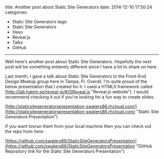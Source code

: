 title: Another post about Static Site Generators
date: 2014-12-10 17:50:24
categories: 
- Static Site Generators
tags: 
- Static Site Generators 
- Hexo
- Reveal.js
- Talks 
- GitHub
---

Well here's another post about Static Site Generators. Hopefully the next post will be something entierely different since I have a lot to share on here. 

Last month, I gave a talk about Static Site Generators to the Front-End Design Meetup group here in Tampa, Fl. Overall, I'm quite proud of the below presentation that I created for it. <!-- more -->  I used a HTML5 framework called [http://lab.hakim.se/reveal-js/#/](Reveal.js "Reveal.js website"). I would recommend checking it out if you're looking for a fun way to create slides. 

[http://staticsitegeneratorspresentation-swaters86.rhcloud.com/](http://staticsitegeneratorspresentation-swaters86.rhcloud.com/ "Static Site Generators Presentation")

If you want tovrun them from your local machine then you can check out the repo from here: 

[https://github.com/swaters86/StaticSiteGeneratorsPresentation](https://github.com/swaters86/StaticSiteGeneratorsPresentation "GitHub Repository link for the Static Site Generators Presentation")






